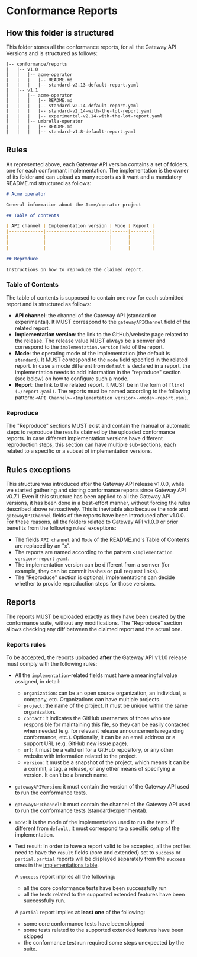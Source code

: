 # Conformance Reports

## How this folder is structured

This folder stores all the conformance reports, for all the Gateway API Versions
and is structured as follows:

```text
|-- conformance/reports
|   |-- v1.0
|   |   |-- acme-operator
|   |   |   |-- README.md
|   |   |   |-- standard-v2.13-default-report.yaml
|   |-- v1.1
|   |   |-- acme-operator
|   |   |   |-- README.md
|   |   |   |-- standard-v2.14-default-report.yaml
|   |   |   |-- standard-v2.14-with-the-lot-report.yaml
|   |   |   |-- experimental-v2.14-with-the-lot-report.yaml
|   |   |-- umbrella-operator
|   |   |   |-- README.md
|   |   |   |-- standard-v1.8-default-report.yaml
```

## Rules

As represented above, each Gateway API version contains a set of folders, one for
each conformant implementation. The implementation is the owner of its folder and
can upload as many reports as it want and a mandatory README.md structured as follows:

```md
# Acme operator

General information about the Acme/operator project

## Table of contents

| API channel | Implementation version | Mode | Report |
|-------------|------------------------|------|--------|
|             |                        |      |        |
|             |                        |      |        |
|             |                        |      |        |

## Reproduce

Instructions on how to reproduce the claimed report.
```

### Table of Contents

The table of contents is supposed to contain one row for each submitted report and
is structured as follows:

- **API channel**: the channel of the Gateway API (standard or experimental). It
  MUST correspond to the `gatewayAPIChannel` field of the related report.
- **Implementation version**: the link to the GitHub/website page related to the
  release. The release value MUST always be a semver and correspond to the
  `implementation.version` field of the report.
- **Mode**: the operating mode of the implementation (the default is `standard`).
  It MUST correspond to the `mode` field specified in the related report.
  In case a mode different from `default` is declared in a report, the implementation
  needs to add information in the "reproduce" section (see below) on how to configure
  such a mode.
- **Report**: the link to the related report. It MUST be in the form of
  `[link](./report.yaml)`. The reports must be named according to the following
  pattern: `<API Channel>-<Implementation version>-<mode>-report.yaml`.

### Reproduce

The "Reproduce" sections MUST exist and contain the manual or automatic steps
to reproduce the results claimed by the uploaded conformance reports. In case
different implementation versions have different reproduction steps, this section
can have multiple sub-sections, each related to a specific or a subset of implementation
versions.

## Rules exceptions

This structure was introduced after the Gateway API release v1.0.0, while we started
gathering and storing conformance reports since Gateway API v0.7.1. Even if this
structure has been applied to all the Gateway API versions, it has been done in
a best-effort manner, without forcing the rules described above retroactively.
This is inevitable also because the `mode` and `gatewayAPIChannel` fields of the
reports have been introduced after v1.0.0. For these reasons, all the folders related
to Gateway API v1.0.0 or prior benefits from the following rules' exceptions:

- The fields `API channel` and `Mode` of the README.md's Table of Contents are replaced
  by an "x".
- The reports are named according to the pattern `<Implementation version>-report.yaml`.
- The implementation version can be different from a semver (for example, they can
  be commit hashes or pull request links).
- The "Reproduce" section is optional; implementations can decide whether to provide
  reproduction steps for those versions.

## Reports

The reports MUST be uploaded exactly as they have been created by the conformance
suite, without any modifications. The "Reproduce" section allows checking
any diff between the claimed report and the actual one.

### Reports rules

To be accepted, the reports uploaded **after** the Gateway API v1.1.0 release must
comply with the following rules:

- All the `implementation`-related fields must have a meaningful value assigned,
  in detail:
  - `organization`: can be an open source organization, an individual, a company,
    etc. Organizations can have multiple projects.
  - `project`: the name of the project. It must be unique within the same organization.
  - `contact`: it indicates the GitHub usernames of those who are responsible for
    maintaining this file, so they can be easily contacted when needed (e.g. for
    relevant release announcements regarding conformance, etc.). Optionally, it
    can be an email address or a support URL (e.g. GitHub new issue page).
  - `url`: it must be a valid url for a GitHub repository, or any other website with
    information related to the project.
  - `version`: it must be a snapshot of the project, which means it can be a commit,
    a tag, a release, or any other means of specifying a version. It can't be a
    branch name.
- `gatewayAPIVersion`: it must contain the version of the Gateway API used to run
  the conformance tests.
- `gatewayAPIChannel`: it must contain the channel of the Gateway API used to run
  the conformance tests (standard/experimental).
- `mode`: it is the mode of the implementation used to run the tests. If different
  from `default`, it must correspond to a specific setup of the implementation.
- Test result: in order to have a report valid to be accepted, all the profiles
  need to have the `result` fields (core and extended) set to `success` or `partial`.
  `partial` reports will be displayed separately from the `success` ones in the
  [implementations table][implementations-table].

  A `success` report implies **all** the following:
  - all the core conformance tests have been successfully run
  - all the tests related to the supported extended features have been successfully
    run.
  
  A `partial` report implies **at least one** of the following:
  - some core conformance tests have been skipped
  - some tests related to the supported extended features have been skipped
  - the conformance test run required some steps unexpected by the suite.

[implementations-table]: https://gateway-api.sigs.k8s.io/implementations/v1.1/

